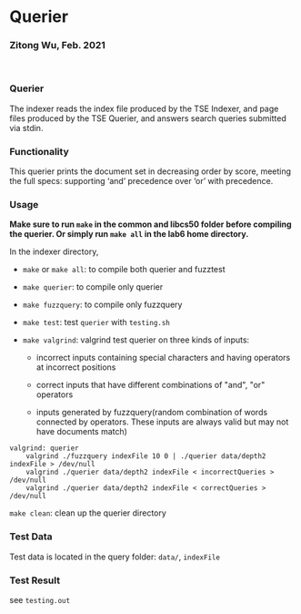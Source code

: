 # Querier
### Zitong Wu, Feb. 2021
<br > 

### Querier

The indexer reads the index file produced by the TSE Indexer, and page files produced by the TSE Querier, and answers search queries submitted via stdin. 


### Functionality
This querier prints the document set in decreasing order by score,
meeting the full specs: supporting ‘and’ precedence over ‘or’ with precedence.


### Usage
**Make sure to run `make` in the common and libcs50 folder before compiling the querier. Or simply run `make all` in the lab6 home directory.**

In the indexer directory,   

* `make` or `make all`: to compile both querier and fuzztest

* `make querier`: to compile only querier

* `make fuzzquery`: to compile only fuzzquery
 
* `make test`: test `querier` with `testing.sh`

* `make valgrind`: valgrind test querier on three kinds of inputs:

	*  incorrect inputs containing special characters and having operators at incorrect positions

	*  correct inputs that have different combinations of "and", "or" operators
	*  inputs generated by fuzzquery(random combination of words connected by operators. These inputs are always valid but may not have documents match)

```
valgrind: querier
	valgrind ./fuzzquery indexFile 10 0 | ./querier data/depth2 indexFile > /dev/null
	valgrind ./querier data/depth2 indexFile < incorrectQueries > /dev/null
	valgrind ./querier data/depth2 indexFile < correctQueries > /dev/null

```

`make clean`: clean up the querier directory

### Test Data
Test data is located in the query folder: `data/`, `indexFile`

### Test Result
see `testing.out`

